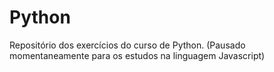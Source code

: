 # Python
 Repositório dos exercícios do curso de Python. (Pausado momentaneamente para os estudos na linguagem Javascript)
